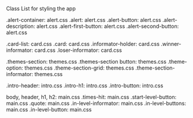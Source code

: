 Class List for styling the app 

.alert-container: alert.css
.alert: alert.css
.alert-button: alert.css
.alert-description: alert.css
.alert-first-button: alert.css
.alert-second-button: alert.css

.card-list: card.css
.card: card.css
.informator-holder: card.css
.winner-informator: card.css
.loser-informator: card.css

.themes-section: themes.css
.themes-section button: themes.css
.theme-option: themes.css
.theme-section-grid: themes.css
.theme-section-informator: themes.css

.intro-header: intro.css
.intro-h1: intro.css
.intro-button: intro.css

body, header, h1, h2: main.css
.times-hit: main.css
.start-level-button: main.css
.quote: main.css
.in-level-informator: main.css
.in-level-buttons: main.css
.in-level-button: main.css
